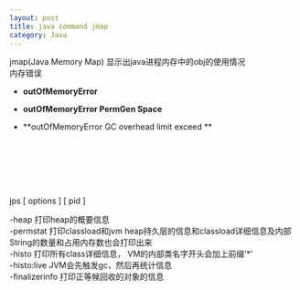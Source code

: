 ```yaml
---
layout: post
title: java command jmap
category: Java
---
```

jmap(Java Memory Map) 显示出java进程内存中的obj的使用情况
<br/>
内存错误
*  **outOfMemoryError**

*  **outOfMemoryError  PermGen Space**

*  **outOfMemoryError  GC overhead limit exceed **

<br/> <br/> <br/> <br/> <br/>

jps [ options ] [ pid ]

-heap    打印heap的概要信息 <br/>
-permstat 打印classload和jvm heap持久层的信息和classload详细信息及内部String的数量和占用内存数也会打印出来  <br/>
-histo   打印所有class详细信息， VM的内部类名字开头会加上前缀‘*’ <br/>
-histo:live JVM会先触发gc，然后再统计信息 <br/>
-finalizerinfo 打印正等候回收的对象的信息 <br/>



